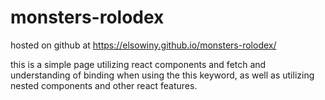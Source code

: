 # monsters-rolodex

hosted on github at https://elsowiny.github.io/monsters-rolodex/

this is a simple page utilizing react components and fetch and understanding of binding when using the this keyword,
as well as utilizing nested components and other react features.
